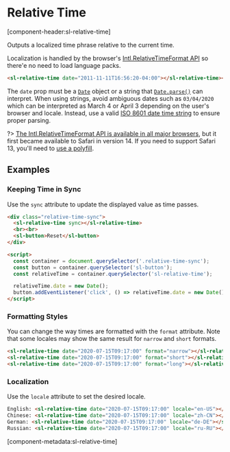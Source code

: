 # Relative Time

[component-header:sl-relative-time]

Outputs a localized time phrase relative to the current time.

Localization is handled by the browser's [Intl.RelativeTimeFormat API](https://developer.mozilla.org/en-US/docs/Web/JavaScript/Reference/Global_Objects/Intl/RelativeTimeFormat) so there'e no need to load language packs.

```html preview
<sl-relative-time date="2011-11-11T16:56:20-04:00"></sl-relative-time><br>
```

The `date` prop must be a [`Date`](https://developer.mozilla.org/en-US/docs/Web/JavaScript/Reference/Global_Objects/Date) object or a string that [`Date.parse()`](https://developer.mozilla.org/en-US/docs/Web/JavaScript/Reference/Global_Objects/Date/parse) can interpret. When using strings, avoid ambiguous dates such as `03/04/2020` which can be interpreted as March 4 or April 3 depending on the user's browser and locale. Instead, use a valid [ISO 8601 date time string](https://developer.mozilla.org/en-US/docs/Web/JavaScript/Reference/Global_Objects/Date/parse#Date_Time_String_Format) to ensure proper parsing.

?> [The Intl.RelativeTimeFormat API is available in all major browsers](https://caniuse.com/mdn-javascript_builtins_intl_relativetimeformat), but it first became available to Safari in version 14. If you need to support Safari 13, you'll need to [use a polyfill](https://github.com/catamphetamine/relative-time-format).

## Examples

### Keeping Time in Sync

Use the `sync` attribute to update the displayed value as time passes.

```html preview
<div class="relative-time-sync">
  <sl-relative-time sync></sl-relative-time>
  <br><br>
  <sl-button>Reset</sl-button>
</div>

<script>
  const container = document.querySelector('.relative-time-sync');
  const button = container.querySelector('sl-button');
  const relativeTime = container.querySelector('sl-relative-time');

  relativeTime.date = new Date();
  button.addEventListener('click', () => relativeTime.date = new Date());
</script>
```

### Formatting Styles

You can change the way times are formatted with the `format` attribute. Note that some locales may show the same result for `narrow` and `short` formats.

```html preview
<sl-relative-time date="2020-07-15T09:17:00" format="narrow"></sl-relative-time><br>
<sl-relative-time date="2020-07-15T09:17:00" format="short"></sl-relative-time><br>
<sl-relative-time date="2020-07-15T09:17:00" format="long"></sl-relative-time>
```

### Localization

Use the `locale` attribute to set the desired locale.

```html preview
English: <sl-relative-time date="2020-07-15T09:17:00" locale="en-US"></sl-relative-time><br>
Chinese: <sl-relative-time date="2020-07-15T09:17:00" locale="zh-CN"></sl-relative-time><br>
German: <sl-relative-time date="2020-07-15T09:17:00" locale="de-DE"></sl-relative-time><br>
Russian: <sl-relative-time date="2020-07-15T09:17:00" locale="ru-RU"></sl-relative-time>
```

[component-metadata:sl-relative-time]
